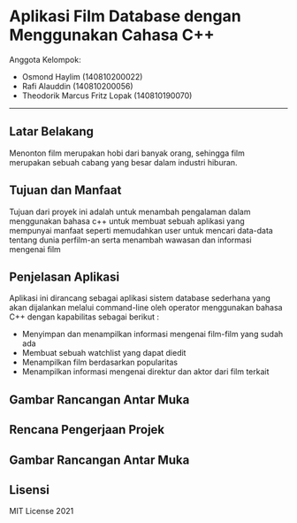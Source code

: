 # Aplikasi Film Database dengan Menggunakan Cahasa C++

Anggota Kelompok:
* Osmond Haylim (140810200022)
* Rafi Alauddin (140810200056)
* Theodorik Marcus Fritz Lopak (140810190070)
---
## Latar Belakang

Menonton film merupakan hobi dari banyak orang, sehingga film merupakan sebuah cabang yang besar dalam industri hiburan. 

## Tujuan dan Manfaat

Tujuan dari proyek ini adalah untuk menambah pengalaman dalam menggunakan bahasa c++ untuk membuat sebuah aplikasi yang mempunyai manfaat seperti memudahkan user untuk mencari data-data tentang dunia perfilm-an serta menambah wawasan dan informasi mengenai film

## Penjelasan Aplikasi

Aplikasi ini dirancang sebagai aplikasi sistem database sederhana yang akan dijalankan melalui command-line oleh operator menggunakan bahasa C++ dengan kapabilitas sebagai berikut :
* Menyimpan dan menampilkan informasi mengenai film-film yang sudah ada
* Membuat sebuah watchlist yang dapat diedit
* Menampilkan film berdasarkan popularitas
* Menampilkan informasi mengenai direktur dan aktor dari film terkait


## Gambar Rancangan Antar Muka
<!--
Buat rancangan antar muka selengkap mungkin sesuai fungsi aplikasinya. rancangan antar muka
diusahakan serapih dan seindah mungkin. tools yang digunakan dalam pembuatan rancangan gambar
dibebaskan sesuai kreatifitas kalian
!-->


## Rencana Pengerjaan Projek
## Gambar Rancangan Antar Muka
<!--
Dalam kondisi pandemi seperti ini, tidak memungkinkan untuk bertemu bertatap muka. Maka dari itu
jelaskan bagaimana kalian bekerja sama, berkoordinasi, pembagian kerja.Tools apa yang kalian gunakan
untuk bekerja bersama sama cth github, google docs, google meet
!-->


## Lisensi

MIT License 2021
